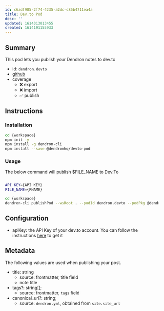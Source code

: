 ```yaml
---
id: c6adf905-2f74-4235-a2dc-c85b4711ea4a
title: Dev.to Pod
desc: ''
updated: 1614313013455
created: 1614191155933
---
```


## Summary

This pod lets you publish your Dendron notes to dev.to

- id: `dendron.devto`
- [github](https://github.com/dendronhq/devto-pod)
- coverage
  - ❌ export 
  - ❌ import
  - ✅ publish

## Instructions

### Installation
```sh
cd {workspace}
npm init -y 
npm install -g dendron-cli
npm install --save @dendronhq/devto-pod
```

### Usage

The below command will publish $FILE_NAME to Dev.To

```sh

API_KEY={API_KEY}
FILE_NAME={FNAME}

cd {workspace}
dendron-cli publishPod --wsRoot . --podId dendron.devto --podPkg @dendronhq/devto-pod --podSource custom --config fname=$FILE_NAME,vaultName=vault,dest=stdout,apiKey=$API_KEY
```

## Configuration

- apiKey: the API Key of your dev.to account. You can follow the instructions [here](https://docs.forem.com/api/#section/Authentication) to get it

## Metadata

The following values are used when publishing your post.

* title: string
    - source: frontmatter, title field
    - note title
* tags?: string[];
    - source: frontmatter, `tags` field
* canonical_url?: string;
    - source: `dendron.yml`, obtained from `site.site_url`